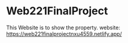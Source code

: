 # Web221FinalProject
This Website is to show the property.
website: https://web221finalprojectnxu4559.netlify.app/
